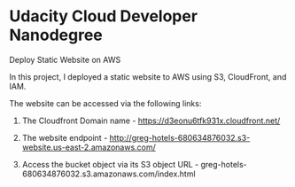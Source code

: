 # Udacity Cloud Developer Nanodegree 

Deploy Static Website on AWS

In this project, I deployed a static website to AWS using S3, CloudFront, and IAM.

The website can be accessed via the following links:

1. The Cloudfront Domain name - https://d3eonu6tfk931x.cloudfront.net/

2. The website endpoint - http://greg-hotels-680634876032.s3-website.us-east-2.amazonaws.com/

3. Access the bucket object via its S3 object URL - greg-hotels-680634876032.s3.amazonaws.com/index.html

